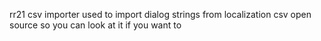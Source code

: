 rr21 csv importer
used to import dialog strings from localization csv
open source so you can look at it if you want to
